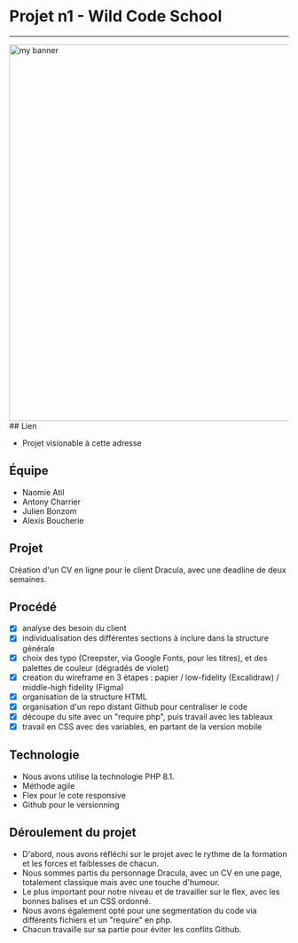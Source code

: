 # Projet n1 - Wild Code School
---
<img width="680px" height="auto"  src="https://raw.githubusercontent.com/CodingBDX/project-1-dracula/version-antony/version-antony-projet1.jpg" alt="my banner">
## Lien

- Projet visionable à cette adresse

## Équipe

- Naomie Atil
- Antony Charrier
- Julien Bonzom
- Alexis Boucherie

## Projet

Création d'un CV en ligne pour le client Dracula, avec une deadline de deux semaines.

## Procédé

- [x] analyse des besoin du client
- [x] individualisation des différentes sections à inclure dans la structure générale
- [x] choix des typo (Creepster, via Google Fonts, pour les titres), et des palettes de couleur (dégradés de violet)
- [x] creation du wireframe en 3 étapes : papier / low-fidelity (Excalidraw) / middle-high fidelity (Figma)
- [x] organisation de la structure HTML
- [x] organisation d'un repo distant Github pour centraliser le code
- [x] découpe du site avec un "require php", puis travail avec les tableaux
- [x] travail en CSS avec des variables, en partant de la version mobile

## Technologie

- Nous avons utilise la technologie PHP 8.1.
- Méthode agile
- Flex pour le cote responsive
- Github pour le versionning

## Déroulement du projet

- D'abord, nous avons réfléchi sur le projet avec le rythme de la formation et les forces et faiblesses de chacun.
- Nous sommes partis du personnage Dracula, avec un CV en une page, totalement classique mais avec une touche d'humour.
- Le plus important pour notre niveau et de travailler sur le flex, avec les bonnes balises et un CSS ordonné.
- Nous avons également opté pour une segmentation du code via différents fichiers et un "require" en php.
- Chacun travaille sur sa partie pour éviter les conflits Github.
